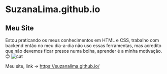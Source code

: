 # SuzanaLima.github.io
## Meu Site
Estou praticando os meus conhecimentos em HTML e CSS, trabalho com backend então no meu dia-a-dia não uso essas ferramentas, mas
acredito que não devemos ficar presos numa bolha, aprender é a minha motivação. :heart_eyes:
![cat](https://i.pinimg.com/originals/c6/f1/3b/c6f13b01a53d7152d7f235838efe5a09.gif)

Meu site, link -> https://suzanalima.github.io/
